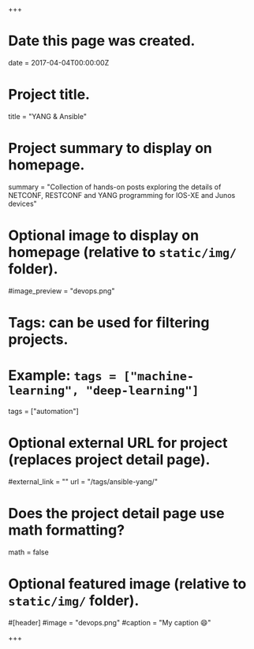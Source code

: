+++
# Date this page was created.
date = 2017-04-04T00:00:00Z

# Project title.
title = "YANG & Ansible"

# Project summary to display on homepage.
summary = "Collection of hands-on posts exploring the details of NETCONF, RESTCONF and YANG programming for IOS-XE and Junos devices"

# Optional image to display on homepage (relative to `static/img/` folder).
#image_preview = "devops.png"

# Tags: can be used for filtering projects.
# Example: `tags = ["machine-learning", "deep-learning"]`
tags = ["automation"]

# Optional external URL for project (replaces project detail page).
#external_link = ""
url = "/tags/ansible-yang/"

# Does the project detail page use math formatting?
math = false

# Optional featured image (relative to `static/img/` folder).
#[header]
#image = "devops.png"
#caption = "My caption :smile:"

+++
